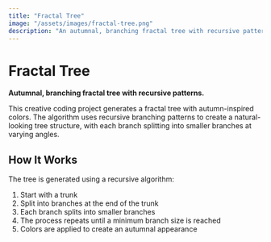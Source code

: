 ```yaml
---
title: "Fractal Tree"
image: "/assets/images/fractal-tree.png"
description: "An autumnal, branching fractal tree with recursive patterns."
---
```


# Fractal Tree

**Autumnal, branching fractal tree with recursive patterns.**

This creative coding project generates a fractal tree with autumn-inspired colors. The algorithm uses recursive branching patterns to create a natural-looking tree structure, with each branch splitting into smaller branches at varying angles.

## How It Works

The tree is generated using a recursive algorithm:
1. Start with a trunk
2. Split into branches at the end of the trunk
3. Each branch splits into smaller branches
4. The process repeats until a minimum branch size is reached
5. Colors are applied to create an autumnal appearance 